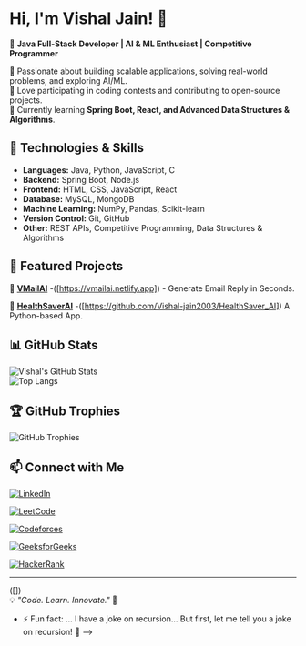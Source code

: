 # Hi, I'm Vishal Jain! 👋  

🚀 **Java Full-Stack Developer | AI & ML Enthusiast | Competitive Programmer**  

🔹 Passionate about building scalable applications, solving real-world problems, and exploring AI/ML.  
🔹 Love participating in coding contests and contributing to open-source projects.  
🔹 Currently learning **Spring Boot, React, and Advanced Data Structures & Algorithms**.  

## 🚀 Technologies & Skills  
- **Languages:** Java, Python, JavaScript, C  
- **Backend:** Spring Boot, Node.js  
- **Frontend:** HTML, CSS, JavaScript, React  
- **Database:** MySQL, MongoDB  
- **Machine Learning:** NumPy, Pandas, Scikit-learn  
- **Version Control:** Git, GitHub  
- **Other:** REST APIs, Competitive Programming, Data Structures & Algorithms  

## 📌 Featured Projects  
🔹 [**VMailAI**](#) -([https://vmailai.netlify.app])   - Generate Email Reply in Seconds.  

🔹 [**HealthSaverAI**](#) -([https://github.com/Vishal-jain2003/HealthSaver_AI]) A Python-based App.  

## 📊 GitHub Stats  
![Vishal's GitHub Stats](https://github-readme-stats.vercel.app/api?username=vishal-jain2003&show_icons=true&theme=radical)  
![Top Langs](https://github-readme-stats.vercel.app/api/top-langs/?username=vishal-jain2003&layout=compact&theme=radical)  

## 🏆 GitHub Trophies  
![GitHub Trophies](https://github-profile-trophy.vercel.app/?username=vishal-jain2003&theme=radical&no-bg=true&no-frame=true)  

## 📫 Connect with Me  
[![LinkedIn](https://img.shields.io/badge/LinkedIn-0A66C2?style=for-the-badge&logo=linkedin&logoColor=white)](https://www.linkedin.com/in/vishal-jain-754a33254/)
 
[![LeetCode](https://img.shields.io/badge/LeetCode-FFA116?style=for-the-badge&logo=leetcode&logoColor=white)](https://leetcode.com/u/jain_Vishalvj/)


[![Codeforces](https://img.shields.io/badge/Codeforces-1F8ACB?style=for-the-badge&logo=codeforces&logoColor=white)](https://codeforces.com/profile/vishalvj221) 

[![GeeksforGeeks](https://img.shields.io/badge/GeeksforGeeks-2F8D46?style=for-the-badge&logo=geeksforgeeks&logoColor=white)](https://auth.geeksforgeeks.org/user/vishal2k54/)  

[![HackerRank](https://img.shields.io/badge/HackerRank-2EC866?style=for-the-badge&logo=hackerrank&logoColor=white)](https://www.hackerrank.com/vishal_jain12345)  





---
([])  
💡 *"Code. Learn. Innovate."* 🚀  

- ⚡ Fun fact: ... I have a joke on recursion… But first, let me tell you a joke on recursion! 🤯
-->

